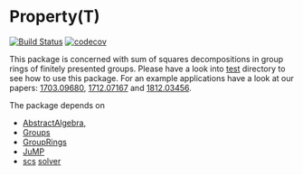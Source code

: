 # Property(T)

[![Build Status](https://travis-ci.org/kalmarek/PropertyT.jl.svg?branch=master)](https://travis-ci.org/kalmarek/PropertyT.jl)
[![codecov](https://codecov.io/gh/kalmarek/PropertyT.jl/branch/master/graph/badge.svg)](https://codecov.io/gh/kalmarek/PropertyT.jl)

This package is concerned with sum of squares decompositions in group rings of finitely presented groups.
Please have a look into [test](https://github.com/kalmarek/GroupRings.jl/blob/master/test/runtests.jl) directory to see how to use this package. For an example applications have a look at our papers:
[1703.09680](https://arxiv.org/abs/1703.09680), [1712.07167](https://arxiv.org/abs/1712.07167) and [1812.03456](https://arxiv.org/abs/1812.03456).

The package depends on
 * [AbstractAlgebra](https://github.com/Nemocas/AbstractAlgebra.jl),
 * [Groups](https://github.com/kalmarek/Groups.jl)
 * [GroupRings](https://github.com/kalmarek/GroupRings.jl)
 * [JuMP](https://github.com/JuliaOpt/JuMP.jl)
 * [scs](https://github.com/JuliaOpt/SCS.jl) [solver](https://github.com/cvxgrp/scs)
